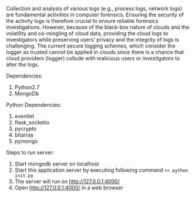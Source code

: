Collection and analysis of various logs (e.g., process logs, network logs) are fundamental activities in computer forensics. Ensuring the security of the activity logs is therefore crucial to ensure reliable forensics investigations. However, because of the black-box nature of clouds and the volatility and co-mingling of cloud data, providing the cloud logs to investigators while preserving users’ privacy and the integrity of logs is challenging. The current secure logging schemes, which consider the logger as trusted cannot be applied in clouds since there is a chance that cloud providers (logger) collude with malicious users or investigators to alter the logs.

Dependencies:
 1. Python2.7
 2. MongoDb
	
Python Dependencies:
 1. eventlet
 2. flask_socketio
 3. pycrypto
 4. bitarray
 5. pymongo

Steps to run server:
 1. Start mongodb server on localhost
 2. Start this application server by executing following command
    `>> python init.py`
 3. The server will run on http://127.0.0.1:4000/
 4. Open http://127.0.0.1:4000/ in a web browser
